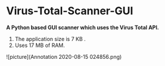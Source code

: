 # Virus-Total-Scanner-GUI

**A Python based GUI scanner which uses the Virus Total API.**
 1. The application size is 7 KB .
 2. Uses 17 MB of RAM.
 
 ![picture](Annotation 2020-08-15 024856.png)
 


